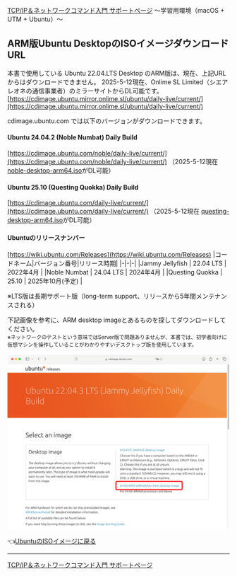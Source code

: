 [TCP/IP＆ネットワークコマンド入門 サポートページ](https://nisim-m.github.io/tcpipcmdbook/) ～学習用環境（macOS + UTM + Ubuntu）～

## ARM版Ubuntu DesktopのISOイメージダウンロードURL

本書で使用している Ubuntu 22.04.LTS Desktop のARM版は、現在、上記URLからはダウンロードできません。
2025-5-12現在、Onlime SL Limited（シエアレオネの通信事業者）のミラーサイトからDL可能です。
[https://cdimage.ubuntu.mirror.onlime.sl/ubuntu/daily-live/current/](https://cdimage.ubuntu.mirror.onlime.sl/ubuntu/daily-live/current/)

cdimage.ubuntu.com では以下のバージョンがダウンロードできます。

#### Ubuntu 24.04.2 (Noble Numbat) Daily Build
[https://cdimage.ubuntu.com/noble/daily-live/current/](https://cdimage.ubuntu.com/noble/daily-live/current/)
（2025-5-12現在 [noble-desktop-arm64.iso](https://cdimage.ubuntu.com/noble/daily-live/current/noble-desktop-arm64.iso)がDL可能）

#### Ubuntu 25.10 (Questing Quokka) Daily Build
[https://cdimage.ubuntu.com/daily-live/current/](https://cdimage.ubuntu.com/daily-live/current/)
（2025-5-12現在 [questing-desktop-arm64.iso](https://cdimage.ubuntu.com/daily-live/current/questing-desktop-arm64.iso)がDL可能）

#### Ubuntuのリリースナンバー
[https://wiki.ubuntu.com/Releases](https://wiki.ubuntu.com/Releases)
|コードネーム|バージョン番号|リリース時期|
|-|-|-|
|Jammy Jellyfish | 22.04 LTS | 2022年4月 |
|Noble Numbat    | 24.04 LTS | 2024年4月 |
|Questing Quokka | 25.10 | 2025年10月(予定) |

※LTS版は長期サポート版（long-term support、リリースから5年間メンテナンスされる）

下記画像を参考に、ARM desktop imageとあるものを探してダウンロードしてください。<br/>
<small>※ネットワークのテストという意味ではServer版で問題ありませんが、本書では、初学者向けに仮想マシンを操作していることがわかりやすいデスクトップ版を使用しています。</small>

![参考](images/2024-04-21-12-52-42.png)

👈[UbuntuのISOイメージに戻る](install-utm.html#ubuntuのisoイメージ)

----
[TCP/IP＆ネットワークコマンド入門 サポートページ](https://nisim-m.github.io/tcpipcmdbook/)
